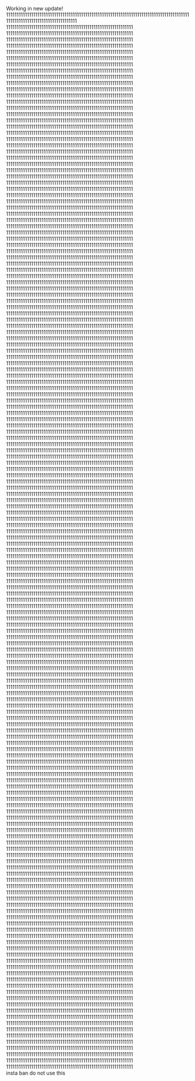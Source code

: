 Working in new update!
11111111111111111111111111111111111111111111111111111111111111111111111111111111111111111111111111111111111111111111111111  1111111111111111111111111111111111111111111111111111111111111  1111111111111111111111111111111111111111111111111111111111111  1111111111111111111111111111111111111111111111111111111111111  1111111111111111111111111111111111111111111111111111111111111  1111111111111111111111111111111111111111111111111111111111111  1111111111111111111111111111111111111111111111111111111111111  1111111111111111111111111111111111111111111111111111111111111  1111111111111111111111111111111111111111111111111111111111111  1111111111111111111111111111111111111111111111111111111111111  1111111111111111111111111111111111111111111111111111111111111  1111111111111111111111111111111111111111111111111111111111111  1111111111111111111111111111111111111111111111111111111111111  1111111111111111111111111111111111111111111111111111111111111  1111111111111111111111111111111111111111111111111111111111111  1111111111111111111111111111111111111111111111111111111111111  1111111111111111111111111111111111111111111111111111111111111  1111111111111111111111111111111111111111111111111111111111111  1111111111111111111111111111111111111111111111111111111111111  1111111111111111111111111111111111111111111111111111111111111  1111111111111111111111111111111111111111111111111111111111111  1111111111111111111111111111111111111111111111111111111111111  1111111111111111111111111111111111111111111111111111111111111  1111111111111111111111111111111111111111111111111111111111111  1111111111111111111111111111111111111111111111111111111111111  1111111111111111111111111111111111111111111111111111111111111  1111111111111111111111111111111111111111111111111111111111111  1111111111111111111111111111111111111111111111111111111111111  1111111111111111111111111111111111111111111111111111111111111  1111111111111111111111111111111111111111111111111111111111111  1111111111111111111111111111111111111111111111111111111111111  1111111111111111111111111111111111111111111111111111111111111  1111111111111111111111111111111111111111111111111111111111111  1111111111111111111111111111111111111111111111111111111111111  1111111111111111111111111111111111111111111111111111111111111  1111111111111111111111111111111111111111111111111111111111111  1111111111111111111111111111111111111111111111111111111111111  1111111111111111111111111111111111111111111111111111111111111  1111111111111111111111111111111111111111111111111111111111111  1111111111111111111111111111111111111111111111111111111111111  1111111111111111111111111111111111111111111111111111111111111  1111111111111111111111111111111111111111111111111111111111111  1111111111111111111111111111111111111111111111111111111111111  1111111111111111111111111111111111111111111111111111111111111  1111111111111111111111111111111111111111111111111111111111111  1111111111111111111111111111111111111111111111111111111111111  1111111111111111111111111111111111111111111111111111111111111  1111111111111111111111111111111111111111111111111111111111111  1111111111111111111111111111111111111111111111111111111111111  1111111111111111111111111111111111111111111111111111111111111  1111111111111111111111111111111111111111111111111111111111111  1111111111111111111111111111111111111111111111111111111111111  1111111111111111111111111111111111111111111111111111111111111  1111111111111111111111111111111111111111111111111111111111111  1111111111111111111111111111111111111111111111111111111111111  1111111111111111111111111111111111111111111111111111111111111  1111111111111111111111111111111111111111111111111111111111111  1111111111111111111111111111111111111111111111111111111111111  1111111111111111111111111111111111111111111111111111111111111  1111111111111111111111111111111111111111111111111111111111111  1111111111111111111111111111111111111111111111111111111111111  1111111111111111111111111111111111111111111111111111111111111  1111111111111111111111111111111111111111111111111111111111111  1111111111111111111111111111111111111111111111111111111111111  1111111111111111111111111111111111111111111111111111111111111  1111111111111111111111111111111111111111111111111111111111111  1111111111111111111111111111111111111111111111111111111111111  1111111111111111111111111111111111111111111111111111111111111  1111111111111111111111111111111111111111111111111111111111111  1111111111111111111111111111111111111111111111111111111111111  1111111111111111111111111111111111111111111111111111111111111  1111111111111111111111111111111111111111111111111111111111111  1111111111111111111111111111111111111111111111111111111111111  1111111111111111111111111111111111111111111111111111111111111  1111111111111111111111111111111111111111111111111111111111111  1111111111111111111111111111111111111111111111111111111111111  1111111111111111111111111111111111111111111111111111111111111  1111111111111111111111111111111111111111111111111111111111111  1111111111111111111111111111111111111111111111111111111111111  1111111111111111111111111111111111111111111111111111111111111  1111111111111111111111111111111111111111111111111111111111111  1111111111111111111111111111111111111111111111111111111111111  1111111111111111111111111111111111111111111111111111111111111  1111111111111111111111111111111111111111111111111111111111111  1111111111111111111111111111111111111111111111111111111111111  1111111111111111111111111111111111111111111111111111111111111  1111111111111111111111111111111111111111111111111111111111111  1111111111111111111111111111111111111111111111111111111111111  1111111111111111111111111111111111111111111111111111111111111  1111111111111111111111111111111111111111111111111111111111111  1111111111111111111111111111111111111111111111111111111111111  1111111111111111111111111111111111111111111111111111111111111  1111111111111111111111111111111111111111111111111111111111111  1111111111111111111111111111111111111111111111111111111111111  1111111111111111111111111111111111111111111111111111111111111  1111111111111111111111111111111111111111111111111111111111111  1111111111111111111111111111111111111111111111111111111111111  1111111111111111111111111111111111111111111111111111111111111  1111111111111111111111111111111111111111111111111111111111111  1111111111111111111111111111111111111111111111111111111111111  1111111111111111111111111111111111111111111111111111111111111  1111111111111111111111111111111111111111111111111111111111111  1111111111111111111111111111111111111111111111111111111111111  1111111111111111111111111111111111111111111111111111111111111  1111111111111111111111111111111111111111111111111111111111111  1111111111111111111111111111111111111111111111111111111111111  1111111111111111111111111111111111111111111111111111111111111  1111111111111111111111111111111111111111111111111111111111111  1111111111111111111111111111111111111111111111111111111111111  1111111111111111111111111111111111111111111111111111111111111  1111111111111111111111111111111111111111111111111111111111111  1111111111111111111111111111111111111111111111111111111111111  1111111111111111111111111111111111111111111111111111111111111  1111111111111111111111111111111111111111111111111111111111111  1111111111111111111111111111111111111111111111111111111111111  1111111111111111111111111111111111111111111111111111111111111  1111111111111111111111111111111111111111111111111111111111111  1111111111111111111111111111111111111111111111111111111111111  1111111111111111111111111111111111111111111111111111111111111  1111111111111111111111111111111111111111111111111111111111111  1111111111111111111111111111111111111111111111111111111111111  1111111111111111111111111111111111111111111111111111111111111  1111111111111111111111111111111111111111111111111111111111111  1111111111111111111111111111111111111111111111111111111111111  1111111111111111111111111111111111111111111111111111111111111  1111111111111111111111111111111111111111111111111111111111111  1111111111111111111111111111111111111111111111111111111111111  1111111111111111111111111111111111111111111111111111111111111  1111111111111111111111111111111111111111111111111111111111111  1111111111111111111111111111111111111111111111111111111111111  1111111111111111111111111111111111111111111111111111111111111  1111111111111111111111111111111111111111111111111111111111111  1111111111111111111111111111111111111111111111111111111111111  1111111111111111111111111111111111111111111111111111111111111  1111111111111111111111111111111111111111111111111111111111111  1111111111111111111111111111111111111111111111111111111111111  1111111111111111111111111111111111111111111111111111111111111  1111111111111111111111111111111111111111111111111111111111111  1111111111111111111111111111111111111111111111111111111111111  1111111111111111111111111111111111111111111111111111111111111  1111111111111111111111111111111111111111111111111111111111111  1111111111111111111111111111111111111111111111111111111111111  1111111111111111111111111111111111111111111111111111111111111  1111111111111111111111111111111111111111111111111111111111111  1111111111111111111111111111111111111111111111111111111111111  1111111111111111111111111111111111111111111111111111111111111  1111111111111111111111111111111111111111111111111111111111111  1111111111111111111111111111111111111111111111111111111111111  1111111111111111111111111111111111111111111111111111111111111  1111111111111111111111111111111111111111111111111111111111111  1111111111111111111111111111111111111111111111111111111111111  1111111111111111111111111111111111111111111111111111111111111  1111111111111111111111111111111111111111111111111111111111111  1111111111111111111111111111111111111111111111111111111111111  1111111111111111111111111111111111111111111111111111111111111  1111111111111111111111111111111111111111111111111111111111111  1111111111111111111111111111111111111111111111111111111111111  1111111111111111111111111111111111111111111111111111111111111  1111111111111111111111111111111111111111111111111111111111111  1111111111111111111111111111111111111111111111111111111111111  1111111111111111111111111111111111111111111111111111111111111  1111111111111111111111111111111111111111111111111111111111111  1111111111111111111111111111111111111111111111111111111111111  1111111111111111111111111111111111111111111111111111111111111  1111111111111111111111111111111111111111111111111111111111111  1111111111111111111111111111111111111111111111111111111111111  1111111111111111111111111111111111111111111111111111111111111  1111111111111111111111111111111111111111111111111111111111111  1111111111111111111111111111111111111111111111111111111111111                                         
insta ban do not use this 
